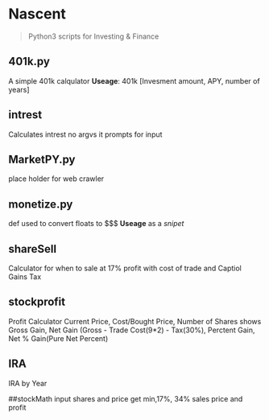 Nascent
========

> Python3 scripts for Investing & Finance



## 401k.py
A simple 401k calqulator
**Useage**: 401k [Invesment amount, APY, number of years]

## intrest
Calculates intrest
no argvs it prompts for input

## MarketPY.py
place holder for web crawler

## monetize.py
def used to convert floats to $$$
**Useage** as a *snipet*
## shareSell
Calculator for when to sale at 17% profit 
with cost of trade and Captiol Gains Tax

## stockprofit
Profit Calculator
Current Price, Cost/Bought Price, Number of Shares
shows Gross Gain, Net Gain (Gross - Trade Cost(9\*2) - Tax(30%), Perctent Gain, Net % Gain(Pure Net Percent)

## IRA
IRA by Year

##stockMath
input shares and price get min,17%, 34% sales price and profit
